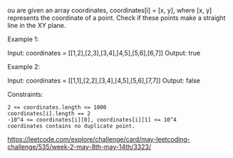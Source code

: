 ou are given an array coordinates, coordinates[i] = [x, y], where [x, y] represents the coordinate of a point. Check if these points make a straight line in the XY plane.

 

 

Example 1:

Input: coordinates = [[1,2],[2,3],[3,4],[4,5],[5,6],[6,7]]
Output: true

Example 2:

Input: coordinates = [[1,1],[2,2],[3,4],[4,5],[5,6],[7,7]]
Output: false

 

Constraints:

    2 <= coordinates.length <= 1000
    coordinates[i].length == 2
    -10^4 <= coordinates[i][0], coordinates[i][1] <= 10^4
    coordinates contains no duplicate point.

https://leetcode.com/explore/challenge/card/may-leetcoding-challenge/535/week-2-may-8th-may-14th/3323/
